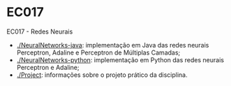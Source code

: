 # EC017
EC017 - Redes Neurais

- [./NeuralNetworks-java](https://github.com/marcelovca90-inatel/EC017/tree/master/NeuralNetworks-java): implementação em Java das redes neurais Perceptron, Adaline e Perceptron de Múltiplas Camadas;
- [./NeuralNetworks-python](https://github.com/marcelovca90-inatel/EC017/tree/master/NeuralNetworks-python): implementação em Python das redes neurais Perceptron e Adaline;
- [./Project](https://github.com/marcelovca90-inatel/EC017/tree/master/Project): informações sobre o projeto prático da disciplina.